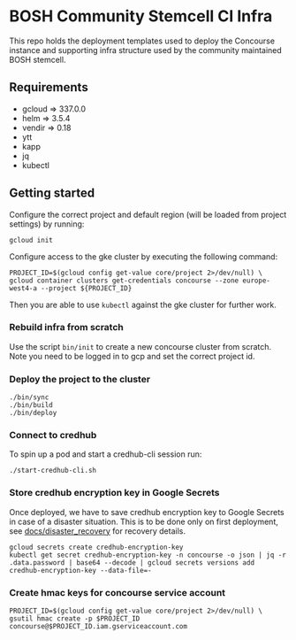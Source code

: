 # BOSH Community Stemcell CI Infra

This repo holds the deployment templates used to deploy the Concourse instance
and supporting infra structure used by the community maintained BOSH stemcell.

## Requirements
- gcloud => 337.0.0
- helm => 3.5.4
- vendir => 0.18
- ytt
- kapp
- jq
- kubectl

## Getting started

Configure the correct project and default region (will be loaded from project settings) by running:
```
gcloud init
```

Configure access to the gke cluster by executing the following command:
```
PROJECT_ID=$(gcloud config get-value core/project 2>/dev/null) \
gcloud container clusters get-credentials concourse --zone europe-west4-a --project ${PROJECT_ID}
```
Then you are able to use `kubectl` against the gke cluster for further work.


### Rebuild infra from scratch

Use the script `bin/init` to create a new concourse cluster from scratch. Note you need to be logged in to gcp and set the correct project id.

### Deploy the project to the cluster
```
./bin/sync
./bin/build
./bin/deploy
```

### Connect to credhub

To spin up a pod and start a credhub-cli session run:
```
./start-credhub-cli.sh
```

### Store credhub encryption key in Google Secrets

Once deployed, we have to save credhub encryption key to Google Secrets in case of a disaster situation.
This is to be done only on first deployment, see [docs/disaster_recovery](./docs/disaster_recovery.md) for recovery details.

```
gcloud secrets create credhub-encryption-key
kubectl get secret credhub-encryption-key -n concourse -o json | jq -r .data.password | base64 --decode | gcloud secrets versions add credhub-encryption-key --data-file=-
```

### Create hmac keys for concourse service account
```
PROJECT_ID=$(gcloud config get-value core/project 2>/dev/null) \
gsutil hmac create -p $PROJECT_ID concourse@$PROJECT_ID.iam.gserviceaccount.com
```
